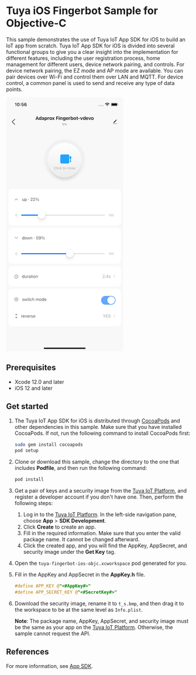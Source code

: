 # Tuya iOS Fingerbot Sample for Objective-C

This sample demonstrates the use of Tuya IoT App SDK for iOS to build an IoT app from scratch. Tuya IoT App SDK for iOS is divided into several functional groups to give you a clear insight into the implementation for different features, including the user registration process, home management for different users, device network pairing, and controls. For device network pairing, the EZ mode and AP mode are available. You can pair devices over Wi-Fi and control them over LAN and MQTT. For device control, a common panel is used to send and receive any type of data points.

![Fingerbot Sample](https://github.com/Tuya-Community/tuya-ios-fingerbot-demo/raw/main/screenshot.png)

## Prerequisites

- Xcode 12.0 and later
- iOS 12 and later

## Get started

1. The Tuya IoT App SDK for iOS is distributed through [CocoaPods](http://cocoapods.org/) and other dependencies in this sample. Make sure that you have installed CocoaPods. If not, run the following command to install CocoaPods first:

   ```bash
   sudo gem install cocoapods
   pod setup
   ```

2. Clone or download this sample, change the directory to the one that includes **Podfile**, and then run the following command:

   ```bash
   pod install
   ```

3. Get a pair of keys and a security image from the [Tuya IoT Platform](https://iot.tuya.com/), and register a developer account if you don't have one. Then, perform the following steps:

   1. Log in to the [Tuya IoT Platform](https://iot.tuya.com/). In the left-side navigation pane, choose **App** > **SDK Development**.
   2. Click **Create** to create an app.
   3. Fill in the required information. Make sure that you enter the valid package name. It cannot be changed afterward.
   4. Click the created app, and you will find the AppKey, AppSecret, and security image under the **Get Key** tag.

4. Open the `tuya-fingerbot-ios-objc.xcworkspace` pod generated for you.
5. Fill in the AppKey and AppSecret in the **AppKey.h** file.

   ```objective-c
   #define APP_KEY @"<#AppKey#>"
   #define APP_SECRET_KEY @"<#SecretKey#>"
   ```

6. Download the security image, rename it to `t_s.bmp`, and then drag it to the workspace to be at the same level as `Info.plist`.

   **Note**: The package name, AppKey, AppSecret, and security image must be the same as your app on the [Tuya IoT Platform](https://iot.tuya.com). Otherwise, the sample cannot request the API.

## References
For more information, see [App SDK](https://developer.tuya.com/en/docs/app-development).
